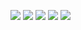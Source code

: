 ![](http://github-profile-summary-cards.vercel.app/api/cards/profile-details?username=Zimuawa&theme=2077)
![](http://github-profile-summary-cards.vercel.app/api/cards/repos-per-language?username=123&theme=2077)
![](http://github-profile-summary-cards.vercel.app/api/cards/most-commit-language?username=123&theme=2077)
![](http://github-profile-summary-cards.vercel.app/api/cards/stats?username=123&theme=2077)
![](http://github-profile-summary-cards.vercel.app/api/cards/productive-time?username=123&theme=2077&utcOffset=8)
